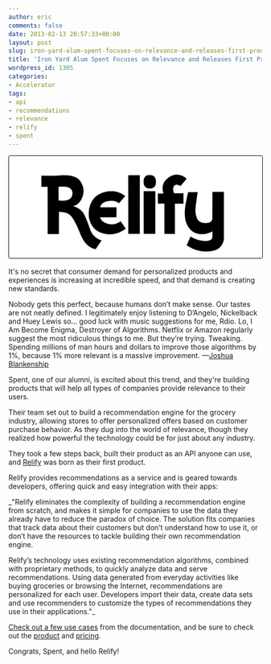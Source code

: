 ```yaml
---
author: eric
comments: false
date: 2013-02-13 20:57:33+00:00
layout: post
slug: iron-yard-alum-spent-focuses-on-relevance-and-releases-first-product-relify
title: 'Iron Yard Alum Spent Focuses on Relevance and Releases First Product: "Relify"'
wordpress_id: 1305
categories:
- Accelerator
tags:
- api
- recommendations
- relevance
- relify
- spent
---
```


<img src="/images/blog/2013/02/relify-logo.jpg" style="border-radius: 3px; border: 1px solid black;">

It's no secret that consumer demand for personalized products and experiences is increasing at incredible speed, and that demand is creating new standards.

<!-- more -->

> 
Nobody gets this perfect, because humans don’t make sense. Our tastes are not neatly defined. I legitimately enjoy listening to D’Angelo, Nickelback and Huey Lewis so… good luck with music suggestions for me, Rdio. Lo, I Am Become Enigma, Destroyer of Algorithms. Netflix or Amazon regularly suggest the most ridiculous things to me. But they’re trying. Tweaking. Spending millions of man hours and dollars to improve those algorithms by 1%, because 1% more relevant is a massive improvement. —[Joshua Blankenship](http://joshuablankenship.com/blog/2012/08/14/how-tripit-and-zynga-are-blowing-it-with-my-data/)

Spent, one of our alumni, is excited about this trend, and they're building products that will help all types of companies provide relevance to their users. 

Their team set out to build a recommendation engine for the grocery industry, allowing stores to offer personalized offers based on customer purchase behavior. As they dug into the world of relevance, though they realized how powerful the technology could be for just about any industry. 

They took a few steps back, built their product as an API anyone can use, and [Relify](https://www.relify.com/index) was born as their first product. 

Relify provides recommendations as a service and is geared towards developers, offering quick and easy integration with their apps: 

_"Relify eliminates the complexity of building a recommendation engine from scratch, and makes it simple for companies to use the data they already have to reduce the paradox of choice. The solution fits companies that track data about their customers but don’t understand how to use it, or don’t have the resources to tackle building their own recommendation engine.

Relify’s technology uses existing recommendation algorithms, combined with proprietary methods, to quickly analyze data and serve recommendations. Using data generated from everyday activities like buying groceries or browsing the Internet, recommendations are personalized for each user. Developers import their data, create data sets and use recommenders to customize the types of recommendations they use in their applications."_

[Check out a few use cases](https://www.relify.com/docs/api/1/use_cases) from the documentation, and be sure to check out the [product](https://developers.relify.com/index) and [pricing](https://developers.relify.com/pricing). 

Congrats, Spent, and hello Relify! 
